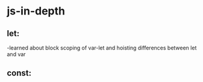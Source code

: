 # js-in-depth
## let: 
-learned about block scoping of var-let  and hoisting differences between let and var

## const:


